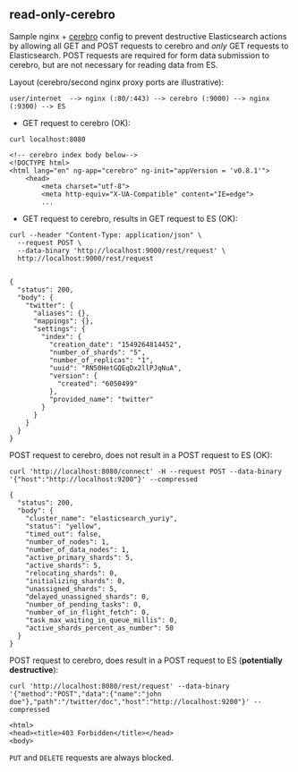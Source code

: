 ## read-only-cerebro

Sample nginx + [cerebro](https://github.com/lmenezes/cerebro) config to prevent destructive Elasticsearch actions by allowing all GET and POST requests to cerebro and _only_ GET requests to Elasticsearch. POST requests are required for form data submission to cerebro, but are not necessary for reading data from ES.

Layout (cerebro/second nginx proxy ports are illustrative):

```
user/internet  --> nginx (:80/:443) --> cerebro (:9000) --> nginx (:9300) --> ES
```



- GET request to cerebro (OK):

```
curl localhost:8080

<!-- cerebro index body below-->
<!DOCTYPE html>
<html lang="en" ng-app="cerebro" ng-init="appVersion = 'v0.8.1'">
    <head>
        <meta charset="utf-8">
        <meta http-equiv="X-UA-Compatible" content="IE=edge">
        ...
```

- GET request to cerebro, results in GET request to ES (OK):

```
curl --header "Content-Type: application/json" \
  --request POST \
  --data-binary 'http://localhost:9000/rest/request' \
  http://localhost:9000/rest/request


{
  "status": 200,
  "body": {
    "twitter": {
      "aliases": {},
      "mappings": {},
      "settings": {
        "index": {
          "creation_date": "1549264814452",
          "number_of_shards": "5",
          "number_of_replicas": "1",
          "uuid": "RN50HetGQEqDx2llPJqNuA",
          "version": {
            "created": "6050499"
          },
          "provided_name": "twitter"
        }
      }
    }
  }
}
```



POST request to cerebro, does not result in a POST request to ES (OK):

```
curl 'http://localhost:8080/connect' -H --request POST --data-binary '{"host":"http://localhost:9200"}' --compressed

{
  "status": 200,
  "body": {
    "cluster_name": "elasticsearch_yuriy",
    "status": "yellow",
    "timed_out": false,
    "number_of_nodes": 1,
    "number_of_data_nodes": 1,
    "active_primary_shards": 5,
    "active_shards": 5,
    "relocating_shards": 0,
    "initializing_shards": 0,
    "unassigned_shards": 5,
    "delayed_unassigned_shards": 0,
    "number_of_pending_tasks": 0,
    "number_of_in_flight_fetch": 0,
    "task_max_waiting_in_queue_millis": 0,
    "active_shards_percent_as_number": 50
  }
}
```

POST request to cerebro, does result in a POST request to ES (**potentially destructive**):

```
curl 'http://localhost:8080/rest/request' --data-binary '{"method":"POST","data":{"name":"john doe"},"path":"/twitter/doc","host":"http://localhost:9200"}' --compressed

<html>
<head><title>403 Forbidden</title></head>
<body>
```

`PUT` and `DELETE` requests are always blocked.

